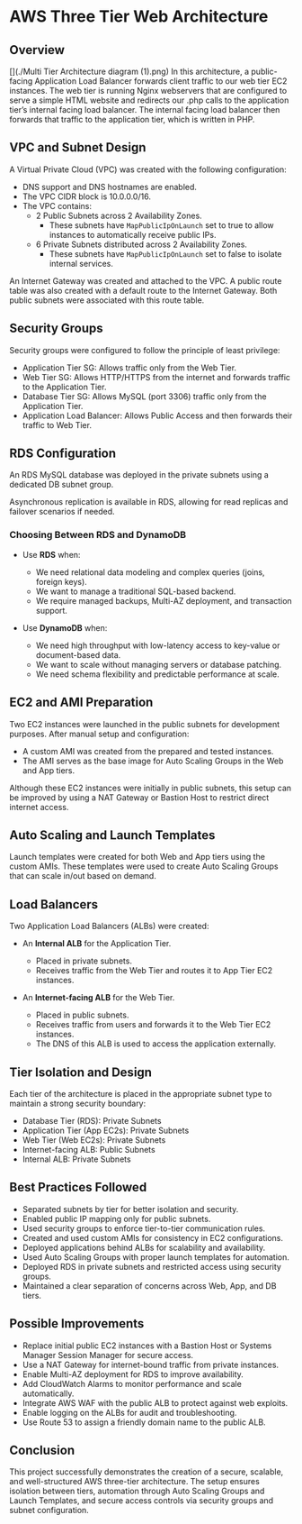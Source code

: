 # AWS Three Tier Web Architecture

## Overview

[](./Multi Tier Architecture diagram (1).png)
In this architecture, a public-facing Application Load Balancer forwards client traffic to our web tier EC2 instances. The web tier is running Nginx webservers that are configured to serve a simple HTML website and redirects our .php calls to the application tier’s internal facing load balancer. The internal facing load balancer then forwards that traffic to the application tier, which is written in PHP.

## VPC and Subnet Design

A Virtual Private Cloud (VPC) was created with the following configuration:

- DNS support and DNS hostnames are enabled.
- The VPC CIDR block is 10.0.0.0/16.
- The VPC contains:
  - 2 Public Subnets across 2 Availability Zones.
    - These subnets have `MapPublicIpOnLaunch` set to true to allow instances to automatically receive public IPs.
  - 6 Private Subnets distributed across 2 Availability Zones.
    - These subnets have `MapPublicIpOnLaunch` set to false to isolate internal services.

An Internet Gateway was created and attached to the VPC. A public route table was also created with a default route to the Internet Gateway. Both public subnets were associated with this route table.

## Security Groups

Security groups were configured to follow the principle of least privilege:

- Application Tier SG: Allows traffic only from the Web Tier.
- Web Tier SG: Allows HTTP/HTTPS from the internet and forwards traffic to the Application Tier.
- Database Tier SG: Allows MySQL (port 3306) traffic only from the Application Tier.
- Application Load Balancer: Allows Public Access and then forwards their traffic to Web Tier.

## RDS Configuration

An RDS MySQL database was deployed in the private subnets using a dedicated DB subnet group.

Asynchronous replication is available in RDS, allowing for read replicas and failover scenarios if needed.

### Choosing Between RDS and DynamoDB

- Use **RDS** when:
  - We need relational data modeling and complex queries (joins, foreign keys).
  - We want to manage a traditional SQL-based backend.
  - We require managed backups, Multi-AZ deployment, and transaction support.

- Use **DynamoDB** when:
  - We need high throughput with low-latency access to key-value or document-based data.
  - We want to scale without managing servers or database patching.
  - We need schema flexibility and predictable performance at scale.

## EC2 and AMI Preparation

Two EC2 instances were launched in the public subnets for development purposes. After manual setup and configuration:

- A custom AMI was created from the prepared and tested instances.
- The AMI serves as the base image for Auto Scaling Groups in the Web and App tiers.

Although these EC2 instances were initially in public subnets, this setup can be improved by using a NAT Gateway or Bastion Host to restrict direct internet access.

## Auto Scaling and Launch Templates

Launch templates were created for both Web and App tiers using the custom AMIs. These templates were used to create Auto Scaling Groups that can scale in/out based on demand.

## Load Balancers

Two Application Load Balancers (ALBs) were created:

- An **Internal ALB** for the Application Tier.
  - Placed in private subnets.
  - Receives traffic from the Web Tier and routes it to App Tier EC2 instances.

- An **Internet-facing ALB** for the Web Tier.
  - Placed in public subnets.
  - Receives traffic from users and forwards it to the Web Tier EC2 instances.
  - The DNS of this ALB is used to access the application externally.

## Tier Isolation and Design

Each tier of the architecture is placed in the appropriate subnet type to maintain a strong security boundary:

- Database Tier (RDS): Private Subnets
- Application Tier (App EC2s): Private Subnets
- Web Tier (Web EC2s): Private Subnets
- Internet-facing ALB: Public Subnets
- Internal ALB: Private Subnets

## Best Practices Followed

- Separated subnets by tier for better isolation and security.
- Enabled public IP mapping only for public subnets.
- Used security groups to enforce tier-to-tier communication rules.
- Created and used custom AMIs for consistency in EC2 configurations.
- Deployed applications behind ALBs for scalability and availability.
- Used Auto Scaling Groups with proper launch templates for automation.
- Deployed RDS in private subnets and restricted access using security groups.
- Maintained a clear separation of concerns across Web, App, and DB tiers.

## Possible Improvements

- Replace initial public EC2 instances with a Bastion Host or Systems Manager Session Manager for secure access.
- Use a NAT Gateway for internet-bound traffic from private instances.
- Enable Multi-AZ deployment for RDS to improve availability.
- Add CloudWatch Alarms to monitor performance and scale automatically.
- Integrate AWS WAF with the public ALB to protect against web exploits.
- Enable logging on the ALBs for audit and troubleshooting.
- Use Route 53 to assign a friendly domain name to the public ALB.

## Conclusion

This project successfully demonstrates the creation of a secure, scalable, and well-structured AWS three-tier architecture. The setup ensures isolation between tiers, automation through Auto Scaling Groups and Launch Templates, and secure access controls via security groups and subnet configuration.
